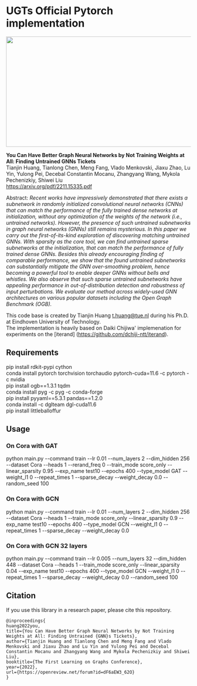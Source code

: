 # UGTs Official Pytorch implementation

<img src="https://github.com/TienjinHuang/UGTs-LoG/blob/main/all_sparsity.png" width="800" height="300">

**You Can Have Better Graph Neural Networks by Not Training Weights at All: Finding Untrained GNNs Tickets**<br>
Tianjin Huang, Tianlong Chen, Meng Fang, Vlado Menkovski, Jiaxu Zhao, Lu Yin, Yulong Pei, Decebal Constantin Mocanu, Zhangyang Wang, Mykola Pechenizkiy, Shiwei Liu<br>
https://arxiv.org/pdf/2211.15335.pdf<br>

Abstract: *Recent works have impressively demonstrated that there exists a subnetwork in randomly initialized convolutional neural networks (CNNs) that can match the performance of the fully trained dense networks at initialization, without any optimization of the weights of the network (i.e., untrained networks). However, the presence of such untrained subnetworks in graph neural networks (GNNs) still remains mysterious. In this paper we carry out the first-of-its-kind exploration of discovering matching untrained GNNs. With sparsity as the core tool, we can find untrained sparse subnetworks at the initialization, that can match the performance of fully trained dense GNNs. Besides this already encouraging finding of comparable performance, we show that the found untrained subnetworks can substantially mitigate the GNN over-smoothing problem, hence becoming a powerful tool to enable deeper GNNs without bells and whistles. We also observe that such sparse untrained subnetworks have appealing performance in out-of-distribution detection and robustness of input perturbations. We evaluate our method across widely-used GNN architectures on various popular datasets including the Open Graph Benchmark (OGB).*

This code base is created by Tianjin Huang [t.huang@tue.nl](mailto:t.huang@tue.nl) during his Ph.D. at Eindhoven University of Technology.<br>
The implementation is heavily based on Daiki Chijiwa' implemenation for experiments on the [iterand] (https://github.com/dchiji-ntt/iterand).


## Requirements

pip install rdkit-pypi cython<br>
conda install pytorch torchvision torchaudio pytorch-cuda=11.6 -c pytorch -c nvidia<br>
pip install ogb==1.3.1 tqdm<br>
conda install pyg -c pyg -c conda-forge<br>
pip install pyyaml==5.3.1 pandas==1.2.0<br>
conda install -c dglteam dgl-cuda11.6<br>
pip install littleballoffur<br>

## Usage

### On Cora with GAT

python main.py --command train  --lr 0.01 --num_layers 2 --dim_hidden 256 --dataset Cora --heads 1 --rerand_freq 0 --train_mode score_only --linear_sparsity 0.95 --exp_name test10  --epochs 400  --type_model GAT  --weight_l1 0  --repeat_times 1 --sparse_decay --weight_decay 0.0 --random_seed 100

### On Cora with GCN

python main.py --command train  --lr 0.01 --num_layers 2 --dim_hidden 256 --dataset Cora --heads 1  --train_mode score_only --linear_sparsity 0.9  --exp_name test10  --epochs 400  --type_model GCN  --weight_l1 0  --repeat_times 1 --sparse_decay --weight_decay 0.0 

### On Cora with GCN 32 layers

python main.py --command train  --lr 0.005 --num_layers 32 --dim_hidden 448 --dataset Cora --heads 1  --train_mode score_only --linear_sparsity 0.04  --exp_name test10  --epochs 400  --type_model GCN  --weight_l1 0  --repeat_times 1 --sparse_decay --weight_decay 0.0 --random_seed 100



## Citation
If you use this library in a research paper, please cite this repository.
```
@inproceedings{
huang2022you,
title={You Can Have Better Graph Neural Networks by Not Training Weights at All: Finding Untrained {GNN}s Tickets},
author={Tianjin Huang and Tianlong Chen and Meng Fang and Vlado Menkovski and Jiaxu Zhao and Lu Yin and Yulong Pei and Decebal Constantin Mocanu and Zhangyang Wang and Mykola Pechenizkiy and Shiwei Liu},
booktitle={The First Learning on Graphs Conference},
year={2022},
url={https://openreview.net/forum?id=dF6aEW3_62O}
}
